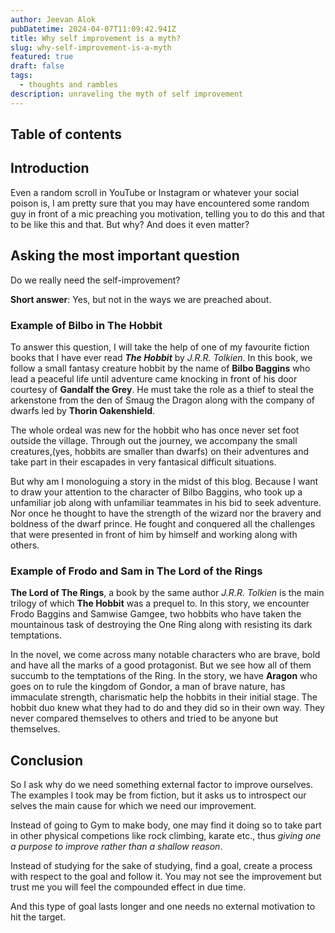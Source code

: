 ```yaml
---
author: Jeevan Alok
pubDatetime: 2024-04-07T11:09:42.941Z
title: Why self improvement is a myth?
slug: why-self-improvement-is-a-myth
featured: true
draft: false
tags:
  - thoughts and rambles
description: unraveling the myth of self improvement
---
```


## Table of contents

## Introduction
Even a random scroll in YouTube or Instagram or whatever your social poison is, I am pretty sure that you may have encountered some random guy in front of a mic preaching you motivation, telling you to do this and that to be like this and that. But why? And does it even matter?


## Asking the most important question

 Do we really need the self-improvement?
 
**Short answer**: Yes, but not in the ways we are preached about.

### Example of Bilbo in The Hobbit
To answer this question, I will take the help of one of my favourite fiction books that I have ever read **_The Hobbit_** by *J.R.R. Tolkien*. In this book, we follow a small fantasy creature hobbit by the name of **Bilbo Baggins** who lead a peaceful life until adventure came knocking in front of his door courtesy of **Gandalf the Grey**. He must take the role as a thief to steal the arkenstone from the den of Smaug the Dragon along with the company of dwarfs led by **Thorin Oakenshield**.

The whole ordeal was new for the hobbit who has once never set foot outside the village. Through out the journey, we accompany the small creatures,(yes, hobbits are smaller than dwarfs) on their adventures and take part in their escapades in very fantasical difficult situations. 

But why am I monologuing a story in the midst of this blog. Because I want to draw your attention to the character of Bilbo Baggins, who took up a unfamiliar job along with unfamiliar teammates in his bid to seek adventure. Nor once he thought to have the strength of the wizard nor the bravery and boldness of the dwarf prince. He fought and conquered all the challenges that were presented in front of him by himself and working along with others.

### Example of Frodo and Sam in The Lord of the Rings
**The Lord of The Rings**, a book by the same author _J.R.R. Tolkien_ is the main trilogy of which **The Hobbit** was a prequel to. In this story, we encounter Frodo Baggins and Samwise Gamgee, two hobbits who have taken the mountainous task of destroying the One Ring along with resisting its dark temptations. 

In the novel, we come across many notable characters who are brave, bold and have all the marks of a good protagonist. But we see how all of them succumb to the temptations of the Ring. In the story, we have **Aragon** who goes on to rule the kingdom of Gondor, a man of brave nature, has immaculate strength, charismatic help the hobbits in their initial stage. The hobbit duo knew what they had to do and they did so in their own way. They never compared themselves to others and tried to be anyone but themselves.



## Conclusion
So I ask why do we need something external factor to improve ourselves. The examples I took may be from fiction, but it asks us to introspect our selves the main cause for which we need our improvement.

Instead of going to Gym to make body, one may find it doing so to take part in other physical competions like rock climbing, karate etc., thus _giving one a purpose to improve rather than a shallow reason_.

Instead of studying for the sake of studying, find a goal, create a process with respect to the goal and follow it. You may not see the improvement but trust me you will feel the compounded effect in due time.

And this type of goal lasts longer and one needs no external motivation to hit the target.








